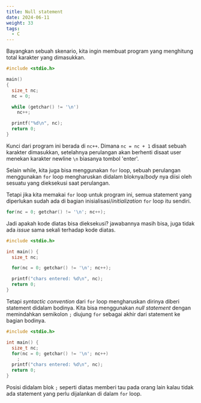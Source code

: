 ```yaml
---
title: Null statement
date: 2024-06-11
weight: 33
tags:
  - C
---
```


Bayangkan sebuah skenario, kita ingin membuat program yang menghitung total karakter yang dimasukkan.

```c
#include <stdio.h>

main()
{
  size_t nc;
  nc = 0;

  while (getchar() != '\n')
    nc++;

  printf("%d\n", nc);
  return 0;
}
```

Kunci dari program ini berada di `nc++`. Dimana `nc = nc + 1` disaat sebuah karakter dimasukkan, setelahnya perulangan akan berhenti disaat user menekan karakter newline `\n` biasanya tombol 'enter'.

Selain while, kita juga bisa menggunakan `for` loop, sebuah perulangan menggunakan `for` loop mengharuskan didalam bloknya/*body* nya diisi oleh sesuatu yang dieksekusi saat perulangan.

Tetapi jika kita memakai `for` loop untuk program ini, semua statement yang diperlukan sudah ada di bagian inisialisasi/*initialization* `for` loop itu sendiri.

```c
for(nc = 0; getchar() != '\n'; nc++);
```

Jadi apakah kode diatas bisa dieksekusi? jawabannya masih bisa, juga tidak ada *issue* sama sekali terhadap kode diatas.

```c
#include <stdio.h>

int main() {
  size_t nc;

  for(nc = 0; getchar() != '\n'; nc++);

  printf("chars entered: %d\n", nc);
  return 0;
}
```

Tetapi *syntactic convention* dari `for` loop mengharuskan dirinya diberi statement didalam bodinya. Kita bisa menggunakan *null statement* dengan memindahkan semikolon `;` diujung `for` sebagai akhir dari statement ke bagian bodinya.

```c
#include <stdio.h>

int main() {
  size_t nc;
  for(nc = 0; getchar() != '\n'; nc++)
    ;
  printf("chars entered: %d\n", nc);
  return 0;
}
```

Posisi didalam blok `;` seperti diatas memberi tau pada orang lain kalau tidak ada statement yang perlu dijalankan di dalam `for` loop.